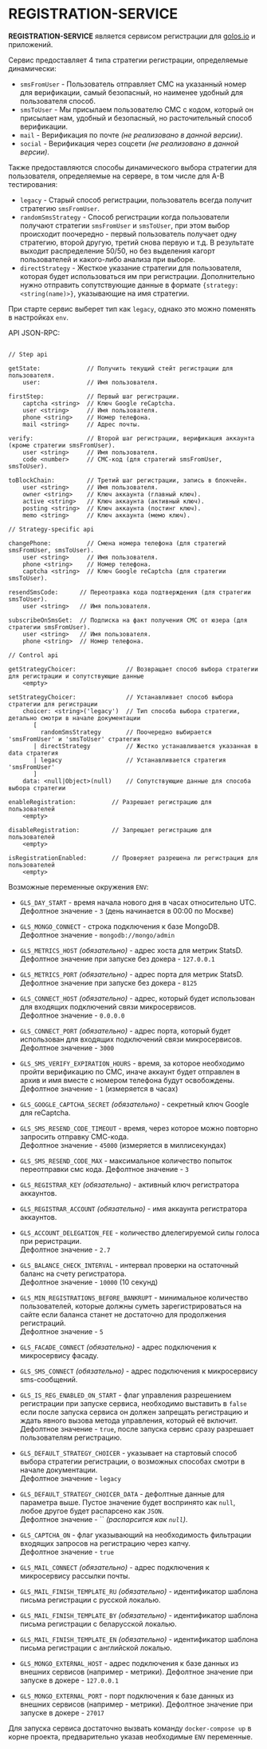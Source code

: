 # REGISTRATION-SERVICE

**REGISTRATION-SERVICE** является сервисом регистрации для [golos.io](https://golos.io) и приложений.

Сервис предоставляет 4 типа стратегии регистрации, определяемые динамически:

-   `smsFromUser` - Пользователь отправляет СМС на указанный номер для верификации, самый безопасный, но наименее удобный для пользователя способ.
-   `smsToUser` - Мы присылаем пользователю СМС с кодом, который он присылает нам, удобный и безопасный, но расточительный способ верификации.
-   `mail` - Верификация по почте _(не реализовано в данной версии)_.
-   `social` - Верификация через соцсети _(не реализовано в данной версии)_.

Также предоставляются способы динамического выбора стратегии для пользователя, определяемые на сервере, в том числе для A-B тестирования:

-   `legacy` - Старый способ регистрации, пользователь всегда получит стратегию `smsFromUser`.
-   `randomSmsStrategy` - Способ регистрации когда пользователи получают стратегии `smsFromUser` и `smsToUser`,
    при этом выбор происходит поочередно - первый пользователь получает одну стратегию, второй другую, третий снова первую и т.д.
    В результате выходит распределение 50/50, но без выделения кагорт пользователей и какого-либо анализа при выборе.
-   `directStrategy` - Жесткое указание стратегии для пользователя, которая будет использоваться им при регистрации.
    Дополнительно нужно отправить сопутствующие данные в формате `{strategy: <string(name)>}`, указывающие на имя стратегии.

При старте сервис выберет тип как `legacy`, однако это можно поменять в настройках `env`.

API JSON-RPC:

```

// Step api

getState:             // Получить текущий стейт регистрации для пользователя.
    user:             // Имя пользователя.

firstStep:            // Первый шаг регистрации.
    captcha <string>  // Ключ Google reCaptcha.
    user <string>     // Имя пользователя.
    phone <string>    // Номер телефона.
    mail <string>     // Адрес почты.

verify:               // Второй шаг регистрации, верификация аккаунта (кроме стратегии smsFromUser).
    user <string>     // Имя пользователя.
    code <number>     // СМС-код (для стратегий smsFromUser, smsToUser).

toBlockChain:         // Третий шаг регистрации, запись в блокчейн.
    user <string>     // Имя пользователя.
    owner <string>    // Ключ аккаунта (главный ключ).
    active <string>   // Ключ аккаунта (активный ключ).
    posting <string>  // Ключ аккаунта (постинг ключ).
    memo <string>     // Ключ аккаунта (мемо ключ).

// Strategy-specific api

changePhone:          // Смена номера телефона (для стратегий smsFromUser, smsToUser).
    user <string>     // Имя пользователя.
    phone <string>    // Номер телефона.
    captcha <string>  // Ключ Google reCaptcha (для стратегии smsToUser).

resendSmsCode:      // Переотравка кода подтверждения (для стратегии smsToUser).
    user <string>   // Имя пользователя.

subscribeOnSmsGet:  // Подписка на факт получения СМС от юзера (для стратегии smsFromUser).
    user <string>   // Имя пользователя.
    phone <string>  // Номер телефона.

// Control api

getStrategyChoicer:              // Возвращает способ выбора стратегии для регистрации и сопутствующие данные
    <empty>

setStrategyChoicer:              // Устанавливает способ выбора стратегии для регистрации
    choicer: <string>('legacy')  // Тип способа выбора стратегии, детально смотри в начале документации
       [
         randomSmsStrategy       // Поочередно выбирается 'smsFromUser' и 'smsToUser' стратегия
       | directStrategy          // Жестко устанавливается указанная в data стратегия
       | legacy                  // Устанавливается стратегия 'smsFromUser'
       ]
    data: <null|Object>(null)    // Сопутствующие данные для способа выбора стратегии

enableRegistration:          // Разрешает регистрацию для пользователей
    <empty>

disableRegistration:         // Запрещает регистрацию для пользователей
    <empty>

isRegistrationEnabled:       // Проверяет разрешена ли регистрация для пользователей
    <empty>
```

Возможные переменные окружения `ENV`:

-   `GLS_DAY_START` - время начала нового дня в часах относительно UTC.  
    Дефолтное значение - `3` (день начинается в 00:00 по Москве)

-   `GLS_MONGO_CONNECT` - строка подключения к базе MongoDB.  
    Дефолтное значение - `mongodb://mongo/admin`

-   `GLS_METRICS_HOST` _(обязательно)_ - адрес хоста для метрик StatsD.  
    Дефолтное значение при запуске без докера - `127.0.0.1`

-   `GLS_METRICS_PORT` _(обязательно)_ - адрес порта для метрик StatsD.  
    Дефолтное значение при запуске без докера - `8125`

-   `GLS_CONNECT_HOST` _(обязательно)_ - адрес, который будет использован для входящих подключений связи микросервисов.  
    Дефолтное значение - `0.0.0.0`

-   `GLS_CONNECT_PORT` _(обязательно)_ - адрес порта, который будет использован для входящих подключений связи микросервисов.  
    Дефолтное значение - `3000`

-   `GLS_SMS_VERIFY_EXPIRATION_HOURS` - время, за которое необходимо пройти верификацию по СМС, иначе аккаунт будет отправлен в архив и имя вместе с номером телефона будут освобождены.  
    Дефолтное значение - `1` (измеряется в часах)

-   `GLS_GOOGLE_CAPTCHA_SECRET` _(обязательно)_ - секретный ключ Google для reCaptcha.

-   `GLS_SMS_RESEND_CODE_TIMEOUT` - время, через которое можно повторно запросить отправку СМС-кода.  
    Дефолтное значение - `45000` (измеряется в миллисекундах)

-   `GLS_SMS_RESEND_CODE_MAX` - максимальное количество попыток переотправки смс кода.
    Дефолтное значение - `3`

-   `GLS_REGISTRAR_KEY` _(обязательно)_ - активный ключ регистратора аккаунтов.

-   `GLS_REGISTRAR_ACCOUNT` _(обязательно)_ - имя аккаунта регистратора аккаунтов.

-   `GLS_ACCOUNT_DELEGATION_FEE` - количество длелегируемой силы голоса при реристрации.  
    Дефолтное значение - `2.7`

-   `GLS_BALANCE_CHECK_INTERVAL` - интервал проверки на остаточный баланс на счету регистратора.  
    Дефолтное значение - `10000` (10 секунд)

-   `GLS_MIN_REGISTRATIONS_BEFORE_BANKRUPT` - минимальное количество пользователей, которые должны суметь зарегистрироваться на сайте если баланса станет не достаточно для продолжения регистраций.  
    Дефолтное значение - `5`

-   `GLS_FACADE_CONNECT` _(обязательно)_ - адрес подключения к микросервису фасаду.

-   `GLS_SMS_CONNECT` _(обязательно)_ - адрес подключения к микросервису sms-сообщений.

-   `GLS_IS_REG_ENABLED_ON_START` - флаг управления разрешением регистрации при запуске сервиса, необходимо выставить в `false` если после запуска сервиса он должен запрещать регистрацию и ждать явного вызова метода управления, который её включит.  
    Дефолтное значение - `true`, после запуска сервис сразу разрешает пользователям регистрацию.

-   `GLS_DEFAULT_STRATEGY_CHOICER` - указывает на стартовый способ выбора стратегии регистрации, о возможных способах смотри в начале документации.  
    Дефолтное значение - `legacy`

-   `GLS_DEFAULT_STRATEGY_CHOICER_DATA` - дефолтные данные для параметра выше. Пустое значение будет воспринято как `null`, любое другое будет распарсено как `JSON`.  
    Дефолтное значение - `` _(распарсится как `null`)_.

-   `GLS_CAPTCHA_ON` - флаг указывающий на необходимость фильтрации входящих запросов на регистрацию через капчу.  
    Дефолтное значение - `true`

-   `GLS_MAIL_CONNECT` _(обязательно)_ - адрес подключения к микросервису рассылки почты.

-   `GLS_MAIL_FINISH_TEMPLATE_RU` _(обязательно)_ - идентификатор шаблона письма регистрации с русской локалью.

-   `GLS_MAIL_FINISH_TEMPLATE_BY` _(обязательно)_ - идентификатор шаблона письма регистрации с беларусской локалью.

-   `GLS_MAIL_FINISH_TEMPLATE_EN` _(обязательно)_ - идентификатор шаблона письма регистрации с английской локалью.

-   `GLS_MONGO_EXTERNAL_HOST` - адрес подключения к базе данных из внешних сервисов (например - метрики).
    Дефолтное значение при запуске в докере - `127.0.0.1`

-   `GLS_MONGO_EXTERNAL_PORT` - порт подключения к базе данных из внешних сервисов (например - метрики).
    Дефолтное значение при запуске в докере - `27017`

Для запуска сервиса достаточно вызвать команду `docker-compose up` в корне проекта, предварительно указав
необходимые `ENV` переменные.

